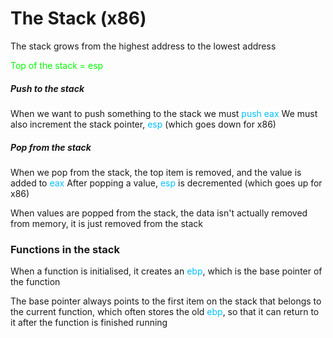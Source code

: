 # The Stack (x86)
The stack grows from the highest address to the lowest address


<span style="color:#00fc00">Top of the stack = esp</span>

##### Push to the stack
When we want to push something to the stack we must <span style="color:#00bfff">push eax</span>
We must also increment the stack pointer, <span style="color:#00bfff">esp</span> (which goes down for x86)

##### Pop from the stack
When we pop from the stack, the top item is removed, and the value is added to <span style="color:#00bfff">eax</span>
After popping a value, <span style="color:#00bfff">esp</span> is decremented (which goes up for x86)

When values are popped from the stack, the data isn't actually removed from memory, it is just removed from the stack

### Functions in the stack
When a function is initialised, it creates an <span style="color:#00bfff">ebp</span>, which is the base pointer of the function

The base pointer always points to the first item on the stack that belongs to the current function, which often stores the old <span style="color:#00bfff">ebp</span>, so that it can return to it after the function is finished running




